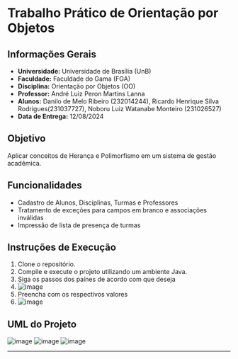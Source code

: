 # Trabalho Prático de Orientação por Objetos

## Informações Gerais

-   **Universidade:** Universidade de Brasília (UnB)
-   **Faculdade:** Faculdade do Gama (FGA)
-   **Disciplina:** Orientação por Objetos (OO)
-   **Professor:** André Luiz Peron Martins Lanna
-   **Alunos:** Danilo de Melo Ribeiro (232014244), Ricardo Henrique Silva Rodrigues(231037727), Noboru Luiz Watanabe Monteiro (231026527)
-   **Data de Entrega:** 12/08/2024

## Objetivo

Aplicar conceitos de Herança e Polimorfismo em um sistema de gestão acadêmica.

## Funcionalidades

-   Cadastro de Alunos, Disciplinas, Turmas e Professores
-   Tratamento de exceções para campos em branco e associações inválidas
-   Impressão de lista de presença de turmas

## Instruções de Execução

1. Clone o repositório.
2. Compile e execute o projeto utilizando um ambiente Java.
3. Siga os passos dos paínes de acordo com que deseja
4. ![image](https://github.com/user-attachments/assets/4ed5bc42-ffea-42db-9f92-270cb4c59462)
5. Preencha com os respectivos valores
6. ![image](https://github.com/user-attachments/assets/b669d71f-d6de-4078-a17c-4688ad1f6ec5)


## UML do Projeto
![image](https://github.com/user-attachments/assets/50710d16-672f-411e-8385-2cde4490954c)
![image](https://github.com/user-attachments/assets/a9bc3cb8-4348-4e0a-b5db-4bc409b0ab26)
![image](https://github.com/user-attachments/assets/e3b5f9d2-07ee-46f1-8d91-7403bcea4db3)


---
